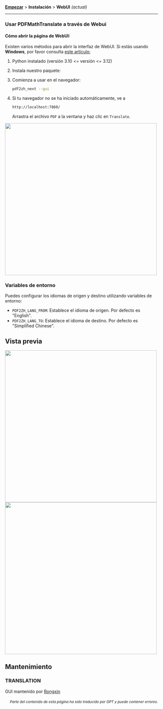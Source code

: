 [**Empezar**](./getting-started.md) > **Instalación** > **WebUI** _(actual)_

---

### Usar PDFMathTranslate a través de Webui

#### Cómo abrir la página de WebUI:

Existen varios métodos para abrir la interfaz de WebUI. Si estás usando **Windows**, por favor consulta [este artículo](./INSTALLATION_winexe.md);

1. Python instalado (versión 3.10 <= versión <= 3.12)

2. Instala nuestro paquete:

3. Comienza a usar en el navegador:

    ```bash
    pdf2zh_next --gui
    ```

4. Si tu navegador no se ha iniciado automáticamente, ve a

    ```bash
    http://localhost:7860/
    ```

    Arrastra el archivo `PDF` a la ventana y haz clic en `Translate`.

<!-- <img src="./images/gui.gif" width="500"/> -->
<img src='./../images/gui.gif' width="500"/>

### Variables de entorno

Puedes configurar los idiomas de origen y destino utilizando variables de entorno:

- `PDF2ZH_LANG_FROM`: Establece el idioma de origen. Por defecto es "English".
- `PDF2ZH_LANG_TO`: Establece el idioma de destino. Por defecto es "Simplified Chinese".

## Vista previa

<img src="./../images/before.png" width="500"/>
<img src="./../images/after.png" width="500"/>

## Mantenimiento

### TRANSLATION

GUI mantenido por [Rongxin](https://github.com/reycn)

<div align="right"> 
<h6><small>Parte del contenido de esta página ha sido traducido por GPT y puede contener errores.</small></h6>